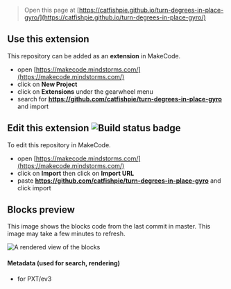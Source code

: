 > Open this page at [https://catfishpie.github.io/turn-degrees-in-place-gyro/](https://catfishpie.github.io/turn-degrees-in-place-gyro/)

## Use this extension

This repository can be added as an **extension** in MakeCode.

* open [https://makecode.mindstorms.com/](https://makecode.mindstorms.com/)
* click on **New Project**
* click on **Extensions** under the gearwheel menu
* search for **https://github.com/catfishpie/turn-degrees-in-place-gyro** and import

## Edit this extension ![Build status badge](https://github.com/catfishpie/turn-degrees-in-place-gyro/workflows/MakeCode/badge.svg)

To edit this repository in MakeCode.

* open [https://makecode.mindstorms.com/](https://makecode.mindstorms.com/)
* click on **Import** then click on **Import URL**
* paste **https://github.com/catfishpie/turn-degrees-in-place-gyro** and click import

## Blocks preview

This image shows the blocks code from the last commit in master.
This image may take a few minutes to refresh.

![A rendered view of the blocks](https://github.com/catfishpie/turn-degrees-in-place-gyro/raw/master/.github/makecode/blocks.png)

#### Metadata (used for search, rendering)

* for PXT/ev3
<script src="https://makecode.com/gh-pages-embed.js"></script><script>makeCodeRender("{{ site.makecode.home_url }}", "{{ site.github.owner_name }}/{{ site.github.repository_name }}");</script>
